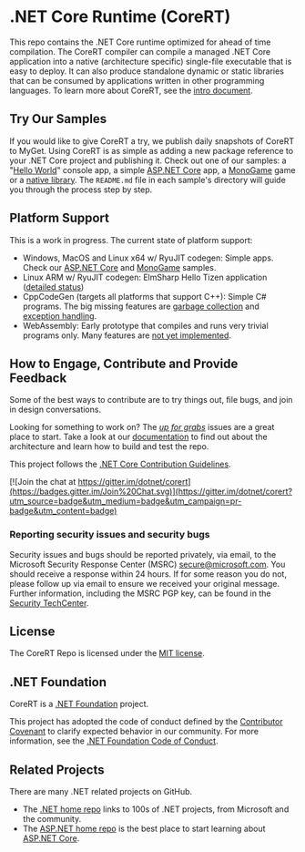 # .NET Core Runtime (CoreRT)
This repo contains the .NET Core runtime optimized for ahead of time compilation. The CoreRT compiler can compile a managed .NET Core application into a native (architecture specific) single-file executable that is easy to deploy. It can also produce standalone dynamic or static libraries that can be consumed by applications written in other programming languages. To learn more about CoreRT, see the [intro document](Documentation/intro-to-corert.md).

## Try Our Samples

If you would like to give CoreRT a try, we publish daily snapshots of CoreRT to MyGet. Using CoreRT is as simple as adding a new package reference to your .NET Core project and publishing it. Check out one of our samples: a "[Hello World](samples/HelloWorld)" console app, a simple [ASP.NET Core](samples/WebApi/) app, a [MonoGame](samples/MonoGame/) game or a [native library](samples/NativeLibrary). The `README.md` file in each sample's directory will guide you through the process step by step.

## Platform Support

This is a work in progress. The current state of platform support:
- Windows, MacOS and Linux x64 w/ RyuJIT codegen: Simple apps. Check our [ASP.NET Core](samples/WebApi/) and [MonoGame](samples/MonoGame/) samples.
- Linux ARM w/ RyuJIT codegen: ElmSharp Hello Tizen application ([detailed status](https://github.com/dotnet/corert/issues/4856))
- CppCodeGen (targets all platforms that support C++): Simple C# programs. The big missing features are [garbage collection](https://github.com/dotnet/corert/issues/2033) and [exception handling](https://github.com/dotnet/corert/issues/910).
- WebAssembly: Early prototype that compiles and runs very trivial programs only. Many features are [not yet implemented](https://github.com/dotnet/corert/issues?q=is%3Aissue+is%3Aopen+label%3Aarch-wasm).

## How to Engage, Contribute and Provide Feedback
Some of the best ways to contribute are to try things out, file bugs, and join in design conversations.

Looking for something to work on? The [_up for grabs_](https://github.com/dotnet/corert/labels/up-for-grabs) issues are a great place to start. Take a look at our [documentation](Documentation) to find out about the architecture and learn how to build and test the repo.

This project follows the [.NET Core Contribution Guidelines](https://github.com/dotnet/coreclr/blob/master/Documentation/project-docs/contributing.md).

[![Join the chat at https://gitter.im/dotnet/corert](https://badges.gitter.im/Join%20Chat.svg)](https://gitter.im/dotnet/corert?utm_source=badge&utm_medium=badge&utm_campaign=pr-badge&utm_content=badge)

### Reporting security issues and security bugs

Security issues and bugs should be reported privately, via email, to the
Microsoft Security Response Center (MSRC) <secure@microsoft.com>. You should
receive a response within 24 hours. If for some reason you do not, please follow
up via email to ensure we received your original message. Further information,
including the MSRC PGP key, can be found in the
[Security TechCenter](https://technet.microsoft.com/en-us/security/ff852094.aspx).

## License
The CoreRT Repo is licensed under the [MIT license](https://github.com/dotnet/corert/blob/master/LICENSE.TXT).

## .NET Foundation
CoreRT is a [.NET Foundation](http://www.dotnetfoundation.org/projects) project.

This project has adopted the code of conduct defined by the [Contributor Covenant](http://contributor-covenant.org/) to clarify expected behavior in our community. For more information, see the [.NET Foundation Code of Conduct](http://www.dotnetfoundation.org/code-of-conduct).

## Related Projects
There are many .NET related projects on GitHub.
- The [.NET home repo](https://github.com/Microsoft/dotnet) links to 100s of .NET projects, from Microsoft and the community.
- The [ASP.NET home repo](https://github.com/aspnet/home) is the best place to start learning about [ASP.NET Core](http://www.asp.net).
